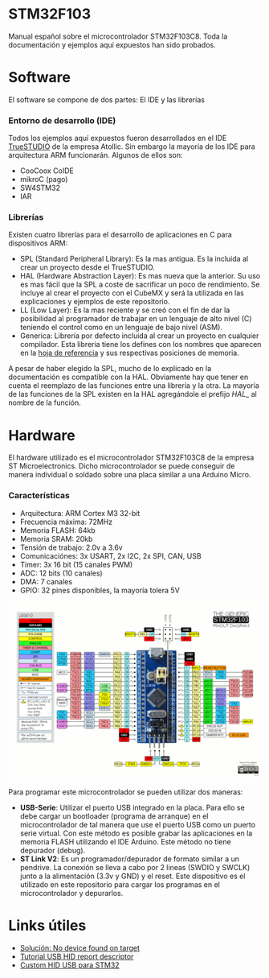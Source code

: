 # STM32F103
Manual español sobre el microcontrolador STM32F103C8. Toda la documentación y ejemplos aquí expuestos han sido probados.

# Software
El software se compone de dos partes: El IDE y las librerías
### Entorno de desarrollo (IDE)
Todos los ejemplos aquí expuestos fueron desarrollados en el IDE [TrueSTUDIO](https://atollic.com/resources/download/windows/) de la empresa Atollic. Sin embargo la mayoría de los IDE para arquitectura ARM funcionarán. Algunos de ellos son:
- CooCoox CoIDE
- mikroC (pago)
- SW4STM32
- IAR

### Librerías
Existen cuatro librerías para el desarrollo de aplicaciones en C para dispositivos ARM:
- SPL (Standard Peripheral Library): Es la mas antigua. Es la incluida al crear un proyecto desde el TrueSTUDIO.
- HAL (Hardware Abstraction Layer): Es mas nueva que la anterior. Su uso es mas fácil que la SPL a coste de sacrificar un poco de rendimiento. Se incluye al crear el proyecto con el CubeMX y será la utilizada en las explicaciones y ejemplos de este repositorio.
- LL (Low Layer): Es la mas reciente y se creó con el fin de dar la posibilidad al programador de trabajar en un lenguaje de alto nivel (C) teniendo el control como en un lenguaje de bajo nivel (ASM).
- Generica: Librería por defecto incluida al crear un proyecto en cualquier compilador. Esta libreria tiene los defines con los nombres que aparecen en la [hoja de referencia](https://github.com/luxarts/STM32F103/blob/master/Documentos/STM32%20Reference.pdf) y sus respectivas posiciones de memoria.

A pesar de haber elegido la SPL, mucho de lo explicado en la documentación es compatible con la HAL. Obviamente hay que tener en cuenta el reemplazo de las funciones entre una librería y la otra. La mayoría de las funciones de la SPL existen en la HAL agregándole el prefijo _HAL__ al nombre de la función.

# Hardware
El hardware utilizado es el microcontrolador STM32F103C8 de la empresa ST Microelectronics. Dicho microcontrolador se puede conseguir de manera individual o soldado sobre una placa similar a una Arduino Micro.

### Características
- Arquitectura: ARM Cortex M3 32-bit
- Frecuencia máxima: 72MHz
- Memoria FLASH: 64kb
- Memoria SRAM: 20kb
- Tensión de trabajo: 2.0v a 3.6v
- Comunicaciónes: 3x USART, 2x I2C, 2x SPI, CAN, USB
- Timer: 3x 16 bit (15 canales PWM)
- ADC: 12 bits (10 canales)
- DMA: 7 canales
- GPIO: 32 pines disponibles, la mayoría tolera 5V

![Pinout](https://github.com/luxarts/STM32F103/blob/master/Documentos/STM32-Pinout.gif?raw=true)

Para programar este microcontrolador se pueden utilizar dos maneras:
- **USB-Serie**: Utilizar el puerto USB integrado en la placa. Para ello se debe cargar un bootloader (programa de arranque) en el microcontrolador de tal manera que use el puerto USB como un puerto serie virtual. Con este método es posible grabar las aplicaciones en la memoria FLASH utilizando el IDE Arduino. Este método no tiene depurador (debug).
- **ST Link V2**: Es un programador/depurador de formato similar a un pendrive. La conexión se lleva a cabo por 2 lineas (SWDIO y SWCLK) junto a la alimentación (3.3v y GND) y el reset. Este dispositivo es el utilizado en este repositorio para cargar los programas en el microcontrolador y depurarlos.

# Links útiles
- [Solución: No device found on target](https://electronics.stackexchange.com/questions/204996/stm32-st-link-cannot-connect-to-mcu-after-successful-programming)
- [Tutorial USB HID report descriptor](http://eleccelerator.com/tutorial-about-usb-hid-report-descriptors/)
- [Custom HID USB para STM32](https://damogranlabs.com/2016/03/stm32-custom-usb-hid-device-yes-please/)

